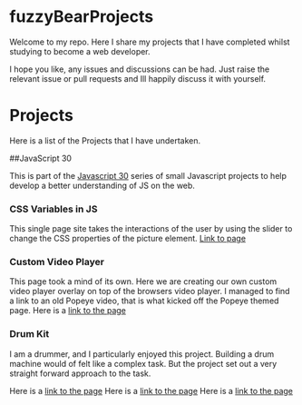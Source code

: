 # fuzzyBearProjects



Welcome to my repo. Here I share my projects that I have completed whilst studying to become a web developer. 

I hope you like, any issues and discussions can be had. Just raise the relevant issue or pull requests and Ill happily discuss it with yourself. 

# Projects

Here is a list of the Projects that I have undertaken.


##JavaScript 30

This is part of the [Javascript 30](https://javascript30.com/)  series of  small Javascript projects to help develop a better understanding of JS on the web.


### CSS Variables in JS

This single page site takes the interactions of the user by using the slider to change the CSS properties of the picture element. 
[Link to page](/fuzzyBearProjects/projects/CSS%20Varibles%20in%20J/index.html)

### Custom Video Player

This page took a mind of its own. 
Here we are creating our own custom video player overlay on top of the browsers video player. 
I managed to find a link to an old Popeye video, that is what kicked off the Popeye themed page. 
Here is a [link to the page](/fuzzyBearProjects/projects/Custom%20Video%20Player/index.html)

### Drum Kit

I am a drummer, and I particularly enjoyed this project. Building a drum machine would of felt like a complex task. But the project set out a very straight forward approach to the task. 

Here is a [link to the page](projects/Drum%20Kit/drumkit.html)
Here is a [link to the page](projects/Drum%20Kit/drumkit.html)
Here is a [link to the page](projects/Drum%20Kit/drumkit.html)